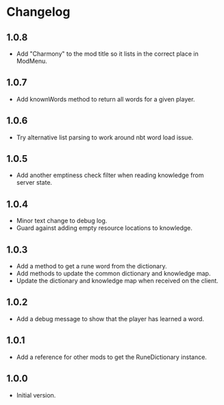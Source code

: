 # Changelog

## 1.0.8

- Add "Charmony" to the mod title so it lists in the correct place in ModMenu.

## 1.0.7

- Add knownWords method to return all words for a given player.

## 1.0.6

- Try alternative list parsing to work around nbt word load issue.

## 1.0.5

- Add another emptiness check filter when reading knowledge from server state.

## 1.0.4

- Minor text change to debug log.
- Guard against adding empty resource locations to knowledge.

## 1.0.3

- Add a method to get a rune word from the dictionary.
- Add methods to update the common dictionary and knowledge map.
- Update the dictionary and knowledge map when received on the client.

## 1.0.2

- Add a debug message to show that the player has learned a word.

## 1.0.1

- Add a reference for other mods to get the RuneDictionary instance.

## 1.0.0

- Initial version.